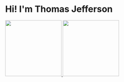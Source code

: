 # Hi! I'm Thomas Jefferson

<div>
  <a href= https://github.com/Tommy-jeff>
  <img  height="180em" src="https://github-readme-stats.vercel.app/api?username=tommy-jeff&show_icons=true&theme=tokyonight&include_all_commits=true$count_private=true"/>
  <img  height="180em" src="https://github-readme-stats.vercel.app/api/top-langs/?username=tommy-jeff&layout=compact&langs_count=16&theme=tokyonight"/>
  
</div>
